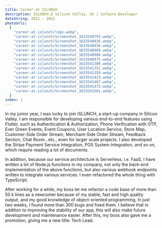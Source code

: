 ```yaml
---
title: Career at ISLUNCH
description: ISLUNCH @ Silicon Valley, US | Sofware Developer
dateString: 2021 - 2022
photoUrls:
  [
    "career-at-islunch/logo.webp",
    "career-at-islunch/Screenshot_1633540793.webp",
    "career-at-islunch/Screenshot_1633540826.webp",
    "career-at-islunch/Screenshot_1633540836.webp",
    "career-at-islunch/Screenshot_1633540889.webp",
    "career-at-islunch/Screenshot_1633540908.webp",
    "career-at-islunch/Screenshot_1633540975.webp",
    "career-at-islunch/Screenshot_1633541300.webp",
    "career-at-islunch/Screenshot_1633541351.webp",
    "career-at-islunch/Screenshot_1633541359.webp",
    "career-at-islunch/Screenshot_1633541423.webp",
    "career-at-islunch/Screenshot_1633541467.webp",
    "career-at-islunch/Screenshot_1633541473.webp",
    "career-at-islunch/Screenshot_1633541561.webp",
  ]
index: 1
---
```


In my junior year, I was lucky to join ISLUNCH, a start-up company in Silicon Valley. I am responsible for developing various end-to-end features using Flutter, such as Authentication & Authorization, Phone Verification with OTP, Ever Green Events, Event Coupons, User Location Service, Store Map, Customer-Side Order Stream, Merchant-Side Order Stream, Feedback Section, Chat Room...etc., even for larger scale projects. I also developed the Stripe Payment Service Integration, POS System Integration, and so on, which require reading a lot of documents.

In addition, because our service architecture is Serverless, i.e. FaaS, I have written a lot of Node.js functions in my company, not only the back-end implementation of the above functions, but also various webhook endpoints written to integrate various services. I even refactored the whole thing with TypeScript.

After working for a while, my boss let me refactor a code base of more than 50 k lines as a newcomer because of my stable, fast and high quality output, and my good knowledge of object-oriented programming. In just two weeks, I found more than 300 bugs and fixed them. I believe that in addition to improving the stability of our app, this will also make future development and maintenance easier. After this, my boss also gave me a promotion, giving me a new title: Tech Lead.

